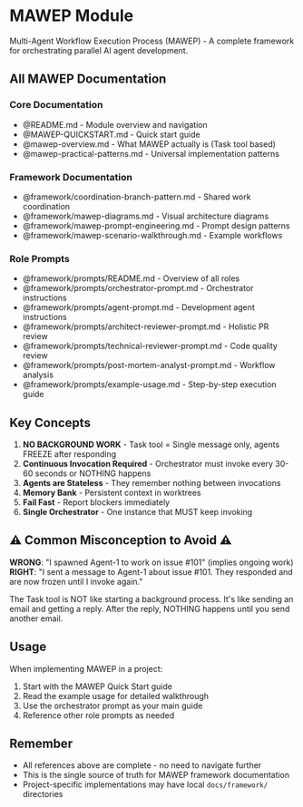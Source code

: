 # MAWEP Module

Multi-Agent Workflow Execution Process (MAWEP) - A complete framework for orchestrating parallel AI agent development.

## All MAWEP Documentation

### Core Documentation
- @README.md - Module overview and navigation
- @MAWEP-QUICKSTART.md - Quick start guide
- @mawep-overview.md - What MAWEP actually is (Task tool based)
- @mawep-practical-patterns.md - Universal implementation patterns

### Framework Documentation
- @framework/coordination-branch-pattern.md - Shared work coordination
- @framework/mawep-diagrams.md - Visual architecture diagrams
- @framework/mawep-prompt-engineering.md - Prompt design patterns
- @framework/mawep-scenario-walkthrough.md - Example workflows

### Role Prompts
- @framework/prompts/README.md - Overview of all roles
- @framework/prompts/orchestrator-prompt.md - Orchestrator instructions
- @framework/prompts/agent-prompt.md - Development agent instructions
- @framework/prompts/architect-reviewer-prompt.md - Holistic PR review
- @framework/prompts/technical-reviewer-prompt.md - Code quality review
- @framework/prompts/post-mortem-analyst-prompt.md - Workflow analysis
- @framework/prompts/example-usage.md - Step-by-step execution guide

## Key Concepts

1. **NO BACKGROUND WORK** - Task tool = Single message only, agents FREEZE after responding
2. **Continuous Invocation Required** - Orchestrator must invoke every 30-60 seconds or NOTHING happens
3. **Agents are Stateless** - They remember nothing between invocations
4. **Memory Bank** - Persistent context in worktrees
5. **Fail Fast** - Report blockers immediately
6. **Single Orchestrator** - One instance that MUST keep invoking

## ⚠️ Common Misconception to Avoid ⚠️

**WRONG**: "I spawned Agent-1 to work on issue #101" (implies ongoing work)
**RIGHT**: "I sent a message to Agent-1 about issue #101. They responded and are now frozen until I invoke again."

The Task tool is NOT like starting a background process. It's like sending an email and getting a reply. After the reply, NOTHING happens until you send another email.

## Usage

When implementing MAWEP in a project:
1. Start with the MAWEP Quick Start guide
2. Read the example usage for detailed walkthrough
3. Use the orchestrator prompt as your main guide
4. Reference other role prompts as needed

## Remember

- All references above are complete - no need to navigate further
- This is the single source of truth for MAWEP framework documentation
- Project-specific implementations may have local `docs/framework/` directories